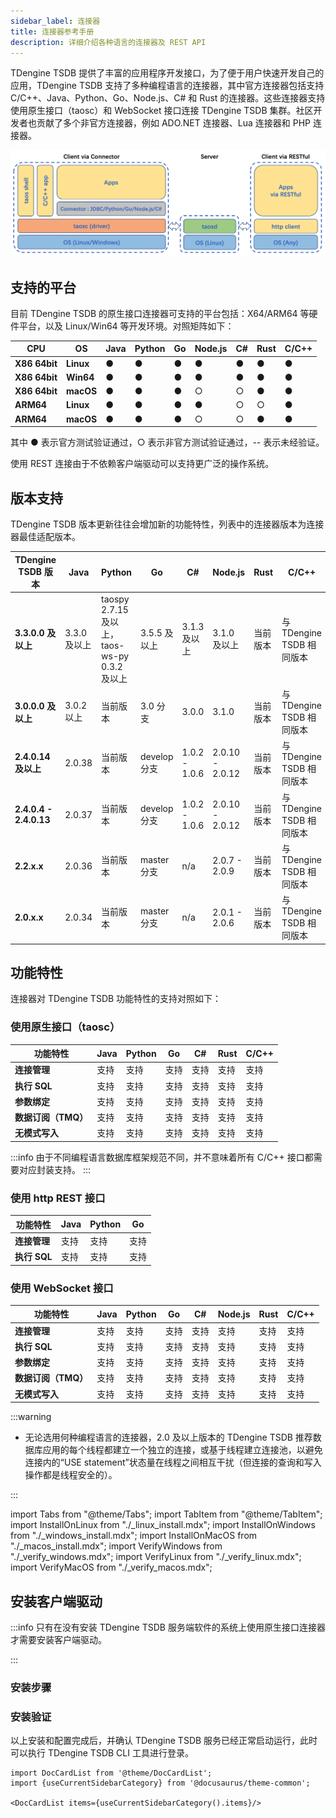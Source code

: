 ```yaml
---
sidebar_label: 连接器
title: 连接器参考手册
description: 详细介绍各种语言的连接器及 REST API
---
```


TDengine TSDB 提供了丰富的应用程序开发接口，为了便于用户快速开发自己的应用，TDengine TSDB 支持了多种编程语言的连接器，其中官方连接器包括支持 C/C++、Java、Python、Go、Node.js、C# 和 Rust 的连接器。这些连接器支持使用原生接口（taosc）和 WebSocket 接口连接 TDengine TSDB 集群。社区开发者也贡献了多个非官方连接器，例如 ADO.NET 连接器、Lua 连接器和 PHP 连接器。

![TDengine TSDB Database connector architecture](./connector.webp)

## 支持的平台

目前 TDengine TSDB 的原生接口连接器可支持的平台包括：X64/ARM64 等硬件平台，以及 Linux/Win64 等开发环境。对照矩阵如下：

| **CPU**       | **OS**    | **Java** | **Python** | **Go** | **Node.js** | **C#** | **Rust** | C/C++ |
| ------------- | --------- | -------- | ---------- | ------ | ----------- | ------ | -------- | ----- |
| **X86 64bit** | **Linux** | ●        | ●          | ●      | ●           | ●      | ●        | ●     |
| **X86 64bit** | **Win64** | ●        | ●          | ●      | ●           | ●      | ●        | ●     |
| **X86 64bit** | **macOS** | ●        | ●          | ●      | ○           | ○      | ●        | ●     |
| **ARM64**     | **Linux** | ●        | ●          | ●      | ●           | ○      | ○        | ●     |
| **ARM64**     | **macOS** | ●        | ●          | ●      | ○           | ○      | ●        | ●     |

其中 ● 表示官方测试验证通过，○ 表示非官方测试验证通过，-- 表示未经验证。

使用 REST 连接由于不依赖客户端驱动可以支持更广泛的操作系统。

## 版本支持

TDengine TSDB 版本更新往往会增加新的功能特性，列表中的连接器版本为连接器最佳适配版本。

| **TDengine TSDB 版本**      | **Java**    | **Python**                                  | **Go**       | **C#**        | **Node.js**     | **Rust** | **C/C++**            |
| ---------------------- | ----------- | ------------------------------------------- | ------------ | ------------- | --------------- | -------- | -------------------- |
| **3.3.0.0 及以上**     | 3.3.0 及以上 | taospy 2.7.15 及以上，taos-ws-py 0.3.2 及以上 | 3.5.5 及以上  | 3.1.3 及以上   | 3.1.0 及以上     | 当前版本 | 与 TDengine TSDB 相同版本 |
| **3.0.0.0 及以上**     | 3.0.2 以上   | 当前版本                                    | 3.0 分支     | 3.0.0         | 3.1.0           | 当前版本 | 与 TDengine TSDB 相同版本 |
| **2.4.0.14 及以上**    | 2.0.38      | 当前版本                                    | develop 分支 | 1.0.2 - 1.0.6 | 2.0.10 - 2.0.12 | 当前版本 | 与 TDengine TSDB 相同版本 |
| **2.4.0.4 - 2.4.0.13** | 2.0.37      | 当前版本                                    | develop 分支 | 1.0.2 - 1.0.6 | 2.0.10 - 2.0.12 | 当前版本 | 与 TDengine TSDB 相同版本 |
| **2.2.x.x**           | 2.0.36      | 当前版本                                    | master 分支  | n/a           | 2.0.7 - 2.0.9   | 当前版本 | 与 TDengine TSDB 相同版本 |
| **2.0.x.x**           | 2.0.34      | 当前版本                                    | master 分支  | n/a           | 2.0.1 - 2.0.6   | 当前版本 | 与 TDengine TSDB 相同版本 |

## 功能特性

连接器对 TDengine TSDB 功能特性的支持对照如下：

### 使用原生接口（taosc）

| **功能特性**        | **Java** | **Python** | **Go** | **C#** | **Rust** | **C/C++** |
| ------------------- | -------- | ---------- | ------ | ------ | -------- | --------- |
| **连接管理**        | 支持     | 支持       | 支持   | 支持   | 支持     | 支持      |
| **执行 SQL**        | 支持     | 支持       | 支持   | 支持   | 支持     | 支持      |
| **参数绑定**        | 支持     | 支持       | 支持   | 支持   | 支持     | 支持      |
| **数据订阅（TMQ）** | 支持     | 支持       | 支持   | 支持   | 支持     | 支持      |
| **无模式写入**      | 支持     | 支持       | 支持   | 支持   | 支持     | 支持      |

:::info
由于不同编程语言数据库框架规范不同，并不意味着所有 C/C++ 接口都需要对应封装支持。
:::

### 使用 http REST 接口

| **功能特性** | **Java** | **Python** | **Go** |
| ------------ | -------- | ---------- | ------ |
| **连接管理** | 支持     | 支持       | 支持   |
| **执行 SQL** | 支持     | 支持       | 支持   |

### 使用 WebSocket 接口

| **功能特性**        | **Java** | **Python** | **Go** | **C#** | **Node.js** | **Rust** | **C/C++** |
| ------------------- | -------- | ---------- | ------ | ------ | ----------- | -------- | --------- |
| **连接管理**        | 支持     | 支持       | 支持   | 支持   | 支持        | 支持     | 支持      |
| **执行 SQL**        | 支持     | 支持       | 支持   | 支持   | 支持        | 支持     | 支持      |
| **参数绑定**        | 支持     | 支持       | 支持   | 支持   | 支持        | 支持     | 支持      |
| **数据订阅（TMQ）** | 支持     | 支持       | 支持   | 支持   | 支持        | 支持     | 支持      |
| **无模式写入**      | 支持     | 支持       | 支持   | 支持   | 支持        | 支持     | 支持      |

:::warning
- 无论选用何种编程语言的连接器，2.0 及以上版本的 TDengine TSDB 推荐数据库应用的每个线程都建立一个独立的连接，或基于线程建立连接池，以避免连接内的“USE statement”状态量在线程之间相互干扰（但连接的查询和写入操作都是线程安全的）。

:::

import Tabs from "@theme/Tabs";
import TabItem from "@theme/TabItem";
import InstallOnLinux from "./_linux_install.mdx";
import InstallOnWindows from "./_windows_install.mdx";
import InstallOnMacOS from "./_macos_install.mdx";
import VerifyWindows from "./_verify_windows.mdx";
import VerifyLinux from "./_verify_linux.mdx";
import VerifyMacOS from "./_verify_macos.mdx";

## 安装客户端驱动

:::info
只有在没有安装 TDengine TSDB 服务端软件的系统上使用原生接口连接器才需要安装客户端驱动。

:::

### 安装步骤

<Tabs defaultValue="linux" groupId="os">
  <TabItem value="linux" label="Linux">
    <InstallOnLinux />
  </TabItem>
  <TabItem value="windows" label="Windows">
    <InstallOnWindows />
  </TabItem>
  <TabItem value="macos" label="MacOS">
    <InstallOnMacOS />
  </TabItem>
</Tabs>

### 安装验证

以上安装和配置完成后，并确认 TDengine TSDB 服务已经正常启动运行，此时可以执行 TDengine TSDB CLI 工具进行登录。

<Tabs defaultValue="linux" groupId="os">
  <TabItem value="linux" label="Linux">
    <VerifyLinux />
  </TabItem>
  <TabItem value="windows" label="Windows">
    <VerifyWindows />
  </TabItem>
  <TabItem value="macos" label="MacOS">
    <VerifyMacOS />
  </TabItem>
</Tabs>

```mdx-code-block
import DocCardList from '@theme/DocCardList';
import {useCurrentSidebarCategory} from '@docusaurus/theme-common';

<DocCardList items={useCurrentSidebarCategory().items}/>
```
